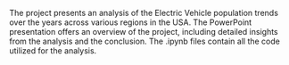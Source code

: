 The project presents an analysis of the Electric Vehicle population trends over the years across various regions in the USA. The PowerPoint presentation offers an overview of the project, including detailed insights from the analysis and the conclusion. The .ipynb files contain all the code utilized for the analysis.
